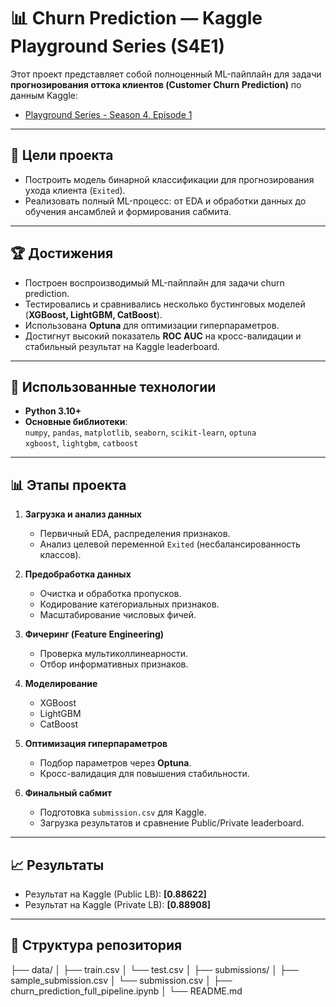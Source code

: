 # 📊 Churn Prediction — Kaggle Playground Series (S4E1)

Этот проект представляет собой полноценный ML-пайплайн для задачи **прогнозирования оттока клиентов (Customer Churn Prediction)** по данным Kaggle:  
- [Playground Series - Season 4, Episode 1](https://www.kaggle.com/competitions/playground-series-s4e1)  

---

## 📌 Цели проекта
- Построить модель бинарной классификации для прогнозирования ухода клиента (`Exited`).  
- Реализовать полный ML-процесс: от EDA и обработки данных до обучения ансамблей и формирования сабмита. 

---

## 🏆 Достижения
- Построен воспроизводимый ML-пайплайн для задачи churn prediction.  
- Тестировались и сравнивались несколько бустинговых моделей (**XGBoost, LightGBM, CatBoost**).  
- Использована **Optuna** для оптимизации гиперпараметров.  
- Достигнут высокий показатель **ROC AUC** на кросс-валидации и стабильный результат на Kaggle leaderboard.  

---

## 🔧 Использованные технологии
- **Python 3.10+**
- **Основные библиотеки**:  
  `numpy`, `pandas`, `matplotlib`, `seaborn`, `scikit-learn`, `optuna`  
  `xgboost`, `lightgbm`, `catboost`

---

## 📊 Этапы проекта
1. **Загрузка и анализ данных**  
   - Первичный EDA, распределения признаков.  
   - Анализ целевой переменной `Exited` (несбалансированность классов).  

2. **Предобработка данных**  
   - Очистка и обработка пропусков.  
   - Кодирование категориальных признаков.  
   - Масштабирование числовых фичей.  

3. **Фичеринг (Feature Engineering)**  
   - Проверка мультиколлинеарности.  
   - Отбор информативных признаков.

4. **Моделирование**
   - XGBoost
   - LightGBM
   - CatBoost

5. **Оптимизация гиперпараметров**  
   - Подбор параметров через **Optuna**.  
   - Кросс-валидация для повышения стабильности.  

6. **Финальный сабмит**  
   - Подготовка `submission.csv` для Kaggle.  
   - Загрузка результатов и сравнение Public/Private leaderboard.  

---

## 📈 Результаты
- Результат на Kaggle (Public LB): **[0.88622]**  
- Результат на Kaggle (Private LB): **[0.88908]**  

---

## 📂 Структура репозитория

├── data/
│   ├── train.csv
│   └── test.csv
│
├── submissions/
│   ├── sample_submission.csv
│   └── submission.csv 
│
├── churn_prediction_full_pipeline.ipynb
│
└──  README.md       
